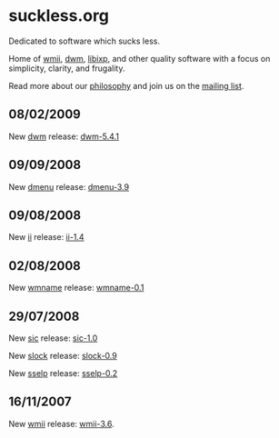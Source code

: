 suckless.org
============
Dedicated to software which sucks less.

Home of [wmii](http://wmii.suckless.org), [dwm](/http://dwm.suckless.org), [libixp](http://libs.suckless.org/libixp), and other quality
software with a focus on simplicity, clarity, and frugality.

Read more about our [philosophy](/common/index.html) and join us on the [mailing list](common/community.html).

08/02/2009
----------
New [dwm](http://dwm.suckless.org) release: [dwm-5.4.1](http://code.suckless.org/dl/dwm/dwm-5.4.1.tar.gz)

09/09/2008
----------
New [dmenu](http://tools.suckless.org/dmenu) release: [dmenu-3.9](http://code.suckless.org/dl/tools/dmenu-3.9.tar.gz)

09/08/2008
----------
New [ii](http://tools.suckless.org/ii) release: [ii-1.4](http://code.suckless.org/dl/tools/ii-1.4.tar.gz)

02/08/2008
----------
New [wmname](http://tools.suckless.org/wmname) release: [wmname-0.1](http://code.suckless.org/dl/tools/wmname-0.1.tar.gz)

29/07/2008
----------
New [sic](http://tools.suckless.org/sic) release: [sic-1.0](http://code.suckless.org/dl/tools/sic-1.0.tar.gz)

New [slock](http://tools.suckless.org/slock) release: [slock-0.9](http://code.suckless.org/dl/tools/slock-0.9.tar.gz)

New [sselp](http://tools.suckless.org/sselp) release: [sselp-0.2](http://code.suckless.org/dl/tools/sselp-0.2.tar.gz)

16/11/2007
----------
New [wmii](http://wmii.suckless.org) release: [wmii-3.6](http://code.suckless.org/dl/wmii/wmii-3.6.tar.gz).

